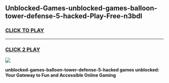 
## Unblocked-Games-unblocked-games-balloon-tower-defense-5-hacked-Play-Free-n3bdl
<h3>
<a href="https://premium76.site?title=unblocked-games-balloon-tower-defense-5-hacked&ref=20M">CLICK TO PLAY</a></h3>
<hr>

<h3>
<a href="https://premium76.site?title=unblocked-games-balloon-tower-defense-5-hacked&ref=20M">CLICK 2 PLAY</a>
  
</h3>

<a href="https://premium76.site?title=unblocked-games-balloon-tower-defense-5-hacked&ref=19M"><img src="https://clearcache.store/games.png"></a>


**unblocked-games-balloon-tower-defense-5-hacked games unblocked: Your Gateway to Fun and Accessible Online Gaming**
